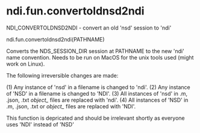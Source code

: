 # ndi.fun.convertoldnsd2ndi

  NDI_CONVERTOLDNSD2NDI - convert an old 'nsd' session to 'ndi'
 
  ndi.fun.convertoldnsd2ndi(PATHNAME)
 
  Converts the NDS_SESSION_DIR session at PATHNAME to the new 'ndi' name
  convention. Needs to be run on MacOS for the unix tools used (might work on Linux).
  
  The following irreversible changes are made:
 
  (1) Any instance of 'nsd' in a filename is changed to 'ndi'.
  (2) Any instance of 'NSD' in a filename is changed to 'NDI'.
  (3) All instances of 'nsd' in .m, .json, .txt *object_* files are replaced with 'ndi'.
  (4) All instances of 'NSD' in .m, .json, .txt or *object_* files are replaced with 'NDI'. 
 
  This function is depricated and should be irrelevant shortly as everyone uses 'NDI' instead of 'NSD'
